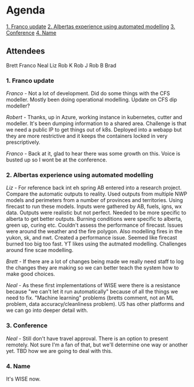 # Agenda

[1. Franco update](#1-franco-update)
[2. Albertas experience using automated modelling](#2-albertas-experience-using-automated-modelling)
[3. Conference](#3-conference)
[4. Name](#4-name)

## Attendees

Brett
Franco
Neal
Liz
Rob K
Rob J
Rob B
Brad

### 1. Franco update

_Franco_ - Not a lot of development. Did do some things with the CFS modeller. Mostly been doing operational modelling. Update on CFS dip modeller?

_Robert_ - Thanks, up in Azure, working instance in kubernetes, cutter and modeller. It's been dumping information to a shared area. Challenge is that we need a public IP to get things out of k8s. Deployed into a webapp but they are more restrictive and it keeps the containers locked in very prescriptively.

_Franco_ - Back at it, glad to hear there was some growth on this. Voice is busted up so I wont be at the conference.

### 2. Albertas experience using automated modelling

_Liz_ - For reference back int eh spring AB entered into a research project. Compare the automatic outputs to reality. Used outputs from multiple NWP models and perimeters from a number of provinces and territories. Using firecast to run these models. Inputs were gathered by AB, fuels, igns, wx data. Outputs were realistic but not perfect. Needed to be more specific to alberta to get better outputs. Burning conditions were specific to alberta, green up, curing etc. Couldn't assess the performance of firecast. Issues were around the weather and the fire polygon. Also modelling fires in the yukon, sk, and nwt. Created a performance issue. Seemed like firecast burned too big too fast. YT likes using the autmated modelling. Challenges around fine scae modelling.

_Brett_ - If there are a lot of changes being made we really need staff to log the changes they are making so we can better teach the system how to make good choices.

_Neal_ - As these first implementations of WISE were there is a resistance because "we can't let it run automatically" because of all the things we need to fix. "Machine learning" problems (bretts comment, not an ML problem, data accuracy/cleanliness problem). US has other platforms and we can go into deeper detail with. 

### 3. Conference

_Neal_ - Still don't have travel approval. There is an option to present remotely. Not sure I'm a fan of that, but we'll determine one way or another yet. TBD how we are going to deal with this. 

### 4. Name

It's WISE now.
